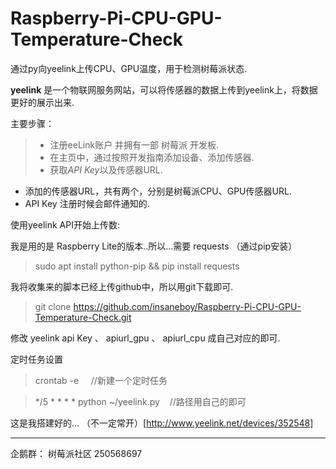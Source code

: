 # Raspberry-Pi-CPU-GPU-Temperature-Check
通过py向yeelink上传CPU、GPU温度，用于检测树莓派状态.

**yeelink** 是一个物联网服务网站，可以将传感器的数据上传到yeelink上，将数据更好的展示出来.

主要步骤：

> * 注册eeLink账户 并拥有一部 树莓派 开发板.
> * 在主页中，通过按照开发指南添加设备、添加传感器.
> * 获取*API Key*以及传感器URL.
- 添加的传感器URL，共有两个，分别是树莓派CPU、GPU传感器URL.
- API Key 注册时候会邮件通知的.


使用yeelink API开始上传数:

我是用的是 Raspberry Lite的版本..所以...需要 requests （通过pip安装）

> sudo apt install python-pip && pip install requests

我将收集来的脚本已经上传github中，所以用git下载即可.

> git clone https://github.com/insaneboy/Raspberry-Pi-CPU-GPU-Temperature-Check.git

修改 yeelink api Key 、 apiurl_gpu 、 apiurl_cpu 成自己对应的即可.

定时任务设置

> crontab -e     //新建一个定时任务

> */5 * * * * python ~/yeelink.py    //路径用自己的即可


这是我搭建好的...
（不一定常开）[http://www.yeelink.net/devices/352548]

-------
企鹅群：
树莓派社区 250568697
